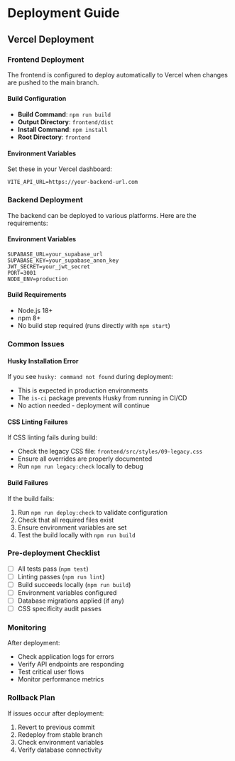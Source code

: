 # Deployment Guide

## Vercel Deployment

### Frontend Deployment

The frontend is configured to deploy automatically to Vercel when changes are pushed to the main branch.

#### Build Configuration

- **Build Command**: `npm run build`
- **Output Directory**: `frontend/dist`
- **Install Command**: `npm install`
- **Root Directory**: `frontend`

#### Environment Variables

Set these in your Vercel dashboard:

```
VITE_API_URL=https://your-backend-url.com
```

### Backend Deployment

The backend can be deployed to various platforms. Here are the requirements:

#### Environment Variables

```
SUPABASE_URL=your_supabase_url
SUPABASE_KEY=your_supabase_anon_key
JWT_SECRET=your_jwt_secret
PORT=3001
NODE_ENV=production
```

#### Build Requirements

- Node.js 18+
- npm 8+
- No build step required (runs directly with `npm start`)

### Common Issues

#### Husky Installation Error

If you see `husky: command not found` during deployment:

- This is expected in production environments
- The `is-ci` package prevents Husky from running in CI/CD
- No action needed - deployment will continue

#### CSS Linting Failures

If CSS linting fails during build:

- Check the legacy CSS file: `frontend/src/styles/09-legacy.css`
- Ensure all overrides are properly documented
- Run `npm run legacy:check` locally to debug

#### Build Failures

If the build fails:

1. Run `npm run deploy:check` to validate configuration
2. Check that all required files exist
3. Ensure environment variables are set
4. Test the build locally with `npm run build`

### Pre-deployment Checklist

- [ ] All tests pass (`npm test`)
- [ ] Linting passes (`npm run lint`)
- [ ] Build succeeds locally (`npm run build`)
- [ ] Environment variables configured
- [ ] Database migrations applied (if any)
- [ ] CSS specificity audit passes

### Monitoring

After deployment:

- Check application logs for errors
- Verify API endpoints are responding
- Test critical user flows
- Monitor performance metrics

### Rollback Plan

If issues occur after deployment:

1. Revert to previous commit
2. Redeploy from stable branch
3. Check environment variables
4. Verify database connectivity